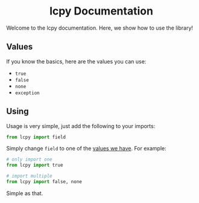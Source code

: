 <h1 align="center">lcpy Documentation</h1>

Welcome to the lcpy documentation. Here, we show how to use the library!

## Values

If you know the basics, here are the values you can use:

* `true`
* `false`
* `none`
* `exception`

## Using

Usage is very simple, just add the following to your imports:

```python
from lcpy import field
```

Simply change `field` to one of the [values we have](#values).
For example:

```python
# only import one
from lcpy import true

# import multiple
from lcpy import false, none
```

Simple as that.
